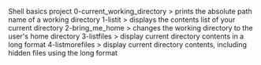Shell basics project
0-current_working_directory >  prints the absolute path name of a working directory
1-listit > displays the contents list of your current directory
2-bring_me_home > changes the working directory to the user's home directory
3-listfiles > display current directory contents in a long format
4-listmorefiles > display current directory contents, including hidden files using the long format
